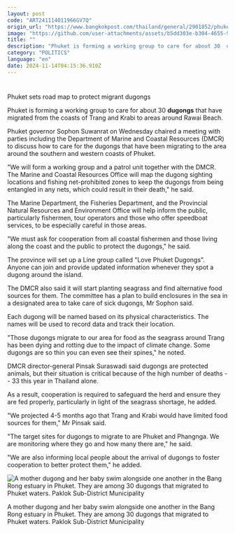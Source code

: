 ```yaml
---
layout: post
code: "ART241114011966GV7Q"
origin_url: "https://www.bangkokpost.com/thailand/general/2901852/phuket-sets-road-map-to-protect-migrant-dugongs"
image: "https://github.com/user-attachments/assets/b5dd303e-b304-4655-9401-b2c708bb0b68"
title: ""
description: "Phuket is forming a working group to care for about 30  dugongs  that have migrated from the coasts of Trang and Krabi to areas around Rawai Beach."
category: "POLITICS"
language: "en"
date: 2024-11-14T04:15:36.910Z
---
```


# 

Phuket sets road map to protect migrant dugongs

Phuket is forming a working group to care for about 30 **dugongs** that have migrated from the coasts of Trang and Krabi to areas around Rawai Beach.

Phuket governor Sophon Suwanrat on Wednesday chaired a meeting with parties including the Department of Marine and Coastal Resources (DMCR) to discuss how to care for the dugongs that have been migrating to the area around the southern and western coasts of Phuket.

"We will form a working group and a patrol unit together with the DMCR. The Marine and Coastal Resources Office will map the dugong sighting locations and fishing net-prohibited zones to keep the dugongs from being entangled in any nets, which could result in their death," he said.

The Marine Department, the Fisheries Department, and the Provincial Natural Resources and Environment Office will help inform the public, particularly fishermen, tour operators and those who offer speedboat services, to be especially careful in those areas.

"We must ask for cooperation from all coastal fishermen and those living along the coast and the public to protect the dugongs," he said.

The province will set up a Line group called "Love Phuket Dugongs". Anyone can join and provide updated information whenever they spot a dugong around the island.

The DMCR also said it will start planting seagrass and find alternative food sources for them. The committee has a plan to build enclosures in the sea in a designated area to take care of sick dugongs, Mr Sophon said.

Each dugong will be named based on its physical characteristics. The names will be used to record data and track their location.

"Those dugongs migrate to our area for food as the seagrass around Trang has been dying and rotting due to the impact of climate change. Some dugongs are so thin you can even see their spines," he noted.

DMCR director-general Pinsak Suraswadi said dugongs are protected animals, but their situation is critical because of the high number of deaths -- 33 this year in Thailand alone.

As a result, cooperation is required to safeguard the herd and ensure they are fed properly, particularly in light of the seagrass shortage, he added.

"We projected 4-5 months ago that Trang and Krabi would have limited food sources for them," Mr Pinsak said.

"The target sites for dugongs to migrate to are Phuket and Phangnga. We are monitoring where they go and how many there are," he said.

"We are also informing local people about the arrival of dugongs to foster cooperation to better protect them," he added.

![A mother dugong and her baby swim alongside one another in the Bang Rong estuary in Phuket. They are among 30 dugongs that migrated to Phuket waters. Paklok Sub-District Municipality](https://github.com/user-attachments/assets/11a626fc-ebdd-4dc9-81d5-c0f650a3d79a)

A mother dugong and her baby swim alongside one another in the Bang Rong estuary in Phuket. They are among 30 dugongs that migrated to Phuket waters. Paklok Sub-District Municipality